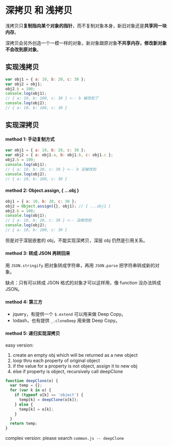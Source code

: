 # 深拷贝 和 浅拷贝

浅拷贝只**复制指向某个对象的指针**，而不复制对象本身，新旧对象还是**共享同一块内存**。

深拷贝会另外创造一个一模一样的对象，新对象跟原对象**不共享内存，修改新对象不会改到原对象**。

## 实现浅拷贝

```javascript
var obj1 = { a: 10, b: 20, c: 30 };
var obj2 = obj1;
obj2.b = 100;
console.log(obj1);
// { a: 10, b: 100, c: 30 } <-- b 被改到了
console.log(obj2);
// { a: 10, b: 100, c: 30 }
```

## 实现深拷贝

#### method 1: 手动复制方式

```javascript
var obj1 = { a: 10, b: 20, c: 30 };
var obj2 = { a: obj1.a, b: obj1.b, c: obj1.c };
obj2.b = 100;
console.log(obj1);
// { a: 10, b: 20, c: 30 } <-- b 沒被改到
console.log(obj2);
// { a: 10, b: 100, c: 30 }
```

#### method 2: Object.assign, { ...obj }

```javascript
obj1 = { a: 10, b: 20, c: 30 };
obj2 = Object.assign({}, obj1); // { ...obj1 }
obj2.b = 100;
console.log(obj1);
// { a: 10, b: 20, c: 30 } <-- 沒被改到
console.log(obj2);
// { a: 10, b: 100, c: 30 }
```

但是对于深层嵌套的 obj，不能实现深拷贝，深层 obj 仍然是引用关系。

#### method 3: 转成 JSON 再转回来

用 `JSON.stringify` 把对象转成字符串，再用 `JSON.parse` 把字符串转成新的对象。

缺点：只有可以转成 JSON 格式的对象才可以这样用，像 function 没办法转成 JSON。

#### method 4: 第三方

* jquery，有提供一个 `$.extend` 可以用来做 Deep Copy。
* lodash，也有提供 `_.cloneDeep` 用来做 Deep Copy。

#### method 5: 递归实现深拷贝

easy version:

1.  create an empty obj which will be returned as a new object
1.  loop thru each property of original object
1.  if the value for a property is not object, assign it to new obj
1.  else if property is object, recursively call deepClone

```javascript
function deepClone(o) {
  var temp = {};
  for (var k in o) {
    if (typeof o[k] == 'object') {
      temp[k] = deepClone(o[k]);
    } else {
      temp[k] = o[k];
    }
  }
  return temp;
}
```

complex version: please search `common.js -- deepClone`
